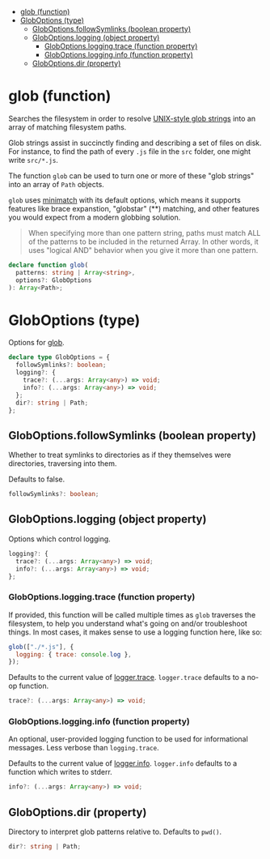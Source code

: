 - [glob (function)](#glob-function)
- [GlobOptions (type)](#globoptions-type)
  - [GlobOptions.followSymlinks (boolean property)](#globoptionsfollowsymlinks-boolean-property)
  - [GlobOptions.logging (object property)](#globoptionslogging-object-property)
    - [GlobOptions.logging.trace (function property)](#globoptionsloggingtrace-function-property)
    - [GlobOptions.logging.info (function property)](#globoptionslogginginfo-function-property)
  - [GlobOptions.dir (property)](#globoptionsdir-property)

# glob (function)

Searches the filesystem in order to resolve [UNIX-style glob
strings](https://man7.org/linux/man-pages/man7/glob.7.html) into an array of
matching filesystem paths.

Glob strings assist in succinctly finding and describing a set of files on
disk. For instance, to find the path of every `.js` file in the `src` folder,
one might write `src/*.js`.

The function `glob` can be used to turn one or more of these "glob strings" into an array of
`Path` objects.

`glob` uses [minimatch](https://www.npmjs.com/package/minimatch) with its
default options, which means it supports features like brace expanstion,
"globstar" (\*\*) matching, and other features you would expect from a modern
globbing solution.

> When specifying more than one pattern string, paths must match ALL of the
> patterns to be included in the returned Array. In other words, it uses
> "logical AND" behavior when you give it more than one pattern.

```ts
declare function glob(
  patterns: string | Array<string>,
  options?: GlobOptions
): Array<Path>;
```

# GlobOptions (type)

Options for [glob](/meta/generated-docs/glob.md#glob-function).

```ts
declare type GlobOptions = {
  followSymlinks?: boolean;
  logging?: {
    trace?: (...args: Array<any>) => void;
    info?: (...args: Array<any>) => void;
  };
  dir?: string | Path;
};
```

## GlobOptions.followSymlinks (boolean property)

Whether to treat symlinks to directories as if they themselves were
directories, traversing into them.

Defaults to false.

```ts
followSymlinks?: boolean;
```

## GlobOptions.logging (object property)

Options which control logging.

```ts
logging?: {
  trace?: (...args: Array<any>) => void;
  info?: (...args: Array<any>) => void;
};
```

### GlobOptions.logging.trace (function property)

If provided, this function will be called multiple times as `glob`
traverses the filesystem, to help you understand what's going on and/or
troubleshoot things. In most cases, it makes sense to use a logging
function here, like so:

```js
glob(["./*.js"], {
  logging: { trace: console.log },
});
```

Defaults to the current value of [logger.trace](/meta/generated-docs/logger.md#loggertrace-function-property). `logger.trace`
defaults to a no-op function.

```ts
trace?: (...args: Array<any>) => void;
```

### GlobOptions.logging.info (function property)

An optional, user-provided logging function to be used for informational
messages. Less verbose than `logging.trace`.

Defaults to the current value of [logger.info](/meta/generated-docs/logger.md#loggerinfo-function-property). `logger.info`
defaults to a function which writes to stderr.

```ts
info?: (...args: Array<any>) => void;
```

## GlobOptions.dir (property)

Directory to interpret glob patterns relative to. Defaults to `pwd()`.

```ts
dir?: string | Path;
```
